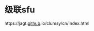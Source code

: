 # 级联sfu

https://jagt.[github](https://so.csdn.net/so/search?q=github&spm=1001.2101.3001.7020).io/clumsy/cn/index.html